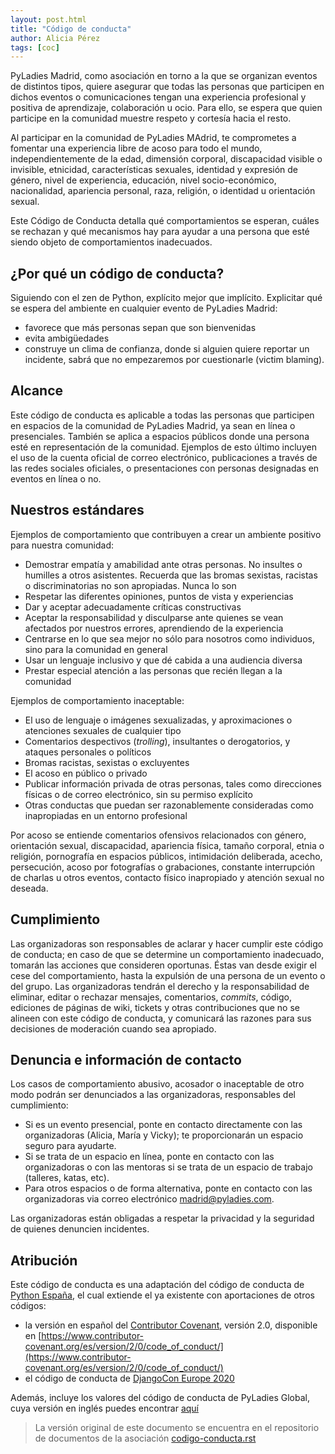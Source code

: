 ```yaml
---
layout: post.html
title: "Código de conducta"
author: Alicia Pérez
tags: [coc]
---
```


PyLadies Madrid, como asociación en torno a la que se organizan eventos de distintos tipos, quiere asegurar que todas las personas que participen en dichos eventos o comunicaciones tengan una experiencia profesional y positiva de aprendizaje, colaboración u ocio. Para ello, se espera que quien participe en la comunidad muestre respeto y cortesía hacia el resto.

Al participar en la comunidad de PyLadies MAdrid, te comprometes a fomentar una experiencia libre de acoso para todo el mundo, independientemente de la edad, dimensión corporal, discapacidad visible o invisible, etnicidad, características sexuales, identidad y expresión de género, nivel de experiencia, educación, nivel socio-económico, nacionalidad, apariencia personal, raza, religión, o identidad u orientación sexual.

Este Código de Conducta detalla qué comportamientos se esperan, cuáles se rechazan y qué mecanismos hay para ayudar a una persona que esté siendo objeto de comportamientos inadecuados.


## ¿Por qué un código de conducta?

Siguiendo con el zen de Python, explícito mejor que implícito. Explicitar qué se espera del ambiente en cualquier evento de PyLadies Madrid:

- favorece que más personas sepan que son bienvenidas
- evita ambigüedades
- construye un clima de confianza, donde si alguien quiere reportar un incidente, sabrá que no empezaremos por cuestionarle (victim blaming).


## Alcance

Este código de conducta es aplicable a todas las personas que participen en espacios de la comunidad de PyLadies Madrid, ya sean en línea o presenciales. También se aplica a espacios públicos donde una persona esté en representación de la comunidad. Ejemplos de esto último incluyen el uso de la cuenta oficial de correo electrónico, publicaciones a través de las redes sociales oficiales, o presentaciones con personas designadas en eventos en línea o no.


## Nuestros estándares

Ejemplos de comportamiento que contribuyen a crear un ambiente positivo para nuestra comunidad:

- Demostrar empatía y amabilidad ante otras personas. No insultes o humilles a otros asistentes. Recuerda que las bromas sexistas, racistas o discriminatorias no son apropiadas. Nunca lo son
- Respetar las diferentes opiniones, puntos de vista y experiencias
- Dar y aceptar adecuadamente críticas constructivas
- Aceptar la responsabilidad y disculparse ante quienes se vean afectados por nuestros errores, aprendiendo de la experiencia
- Centrarse en lo que sea mejor no sólo para nosotros como individuos, sino para la comunidad en general
- Usar un lenguaje inclusivo y que dé cabida a una audiencia diversa
- Prestar especial atención a las personas que recién llegan a la comunidad

Ejemplos de comportamiento inaceptable:

- El uso de lenguaje o imágenes sexualizadas, y aproximaciones o atenciones sexuales de cualquier tipo
- Comentarios despectivos (_trolling_), insultantes o derogatorios, y ataques personales o políticos
- Bromas racistas, sexistas o excluyentes
- El acoso en público o privado
- Publicar información privada de otras personas, tales como direcciones físicas o de correo electrónico, sin su permiso explícito
- Otras conductas que puedan ser razonablemente consideradas como inapropiadas en un entorno profesional

Por acoso se entiende comentarios ofensivos relacionados con género, orientación sexual, discapacidad, apariencia física, tamaño corporal, etnia o religión, pornografía en espacios públicos, intimidación deliberada, acecho, persecución, acoso por fotografías o grabaciones, constante interrupción de charlas u otros eventos, contacto físico inapropiado y atención sexual no deseada.


## Cumplimiento

Las organizadoras son responsables de aclarar y hacer cumplir este código de conducta; en caso de que se determine un comportamiento inadecuado, tomarán las acciones que consideren oportunas. Éstas van desde exigir el cese del comportamiento, hasta la expulsión de una persona de un evento o del grupo. Las organizadoras tendrán el derecho y la responsabilidad de eliminar, editar o rechazar mensajes, comentarios, _commits_, código, ediciones de páginas de wiki, tickets y otras contribuciones que no se alineen con este código de conducta, y comunicará las razones para sus decisiones de moderación cuando sea apropiado.


## Denuncia e información de contacto

Los casos de comportamiento abusivo, acosador o inaceptable de otro modo podrán ser denunciados a las organizadoras, responsables del cumplimiento:

- Si es un evento presencial, ponte en contacto directamente con las organizadoras (Alicia, María y Vicky); te proporcionarán un espacio seguro para ayudarte.
- Si se trata de un espacio en línea, ponte en contacto con las organizadoras o con las mentoras si se trata de un espacio de trabajo (talleres, katas, etc).
- Para otros espacios o de forma alternativa, ponte en contacto con las organizadoras via correo electrónico [madrid@pyladies.com](mailto:madrid@pyladies.com).

Las organizadoras están obligadas a respetar la privacidad y la seguridad de quienes denuncien incidentes.


## Atribución

Este código de conducta es una adaptación del código de conducta de [Python España](https://es.python.org/pages/codigo-de-conducta.html), el cual extiende el ya existente con aportaciones de otros códigos:

- la versión en español del [Contributor Covenant](https://www.contributor-covenant.org), versión 2.0, disponible en [https://www.contributor-covenant.org/es/version/2/0/code_of_conduct/](https://www.contributor-covenant.org/es/version/2/0/code_of_conduct/)
- el código de conducta de [DjangoCon Europe 2020](https://2020.djangocon.eu/conduct/code_of_conduct/)

Además, incluye los valores del código de conducta de PyLadies Global, cuya versión en inglés puedes encontrar [aquí](https://pyladies.com/CodeOfConduct/)

> La versión original de este documento se encuentra en el repositorio de documentos de la asociación [codigo-conducta.rst](https://github.com/python-spain/documentacion/blob/master/codigo-conducta.rst)
